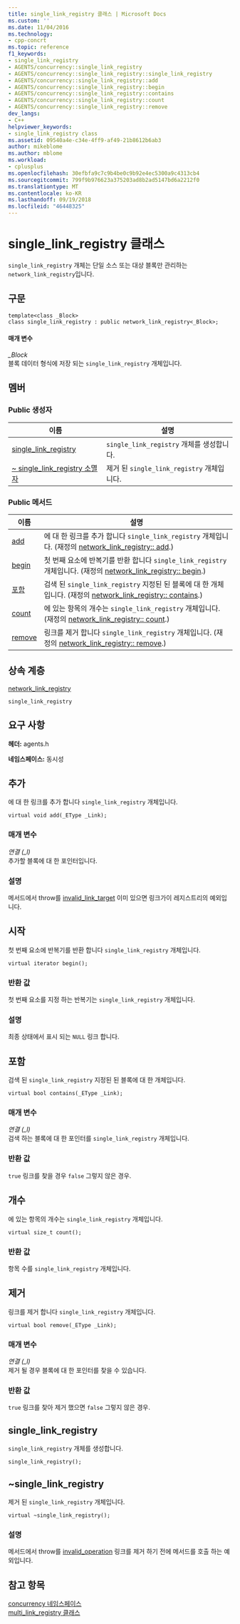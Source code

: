 ```yaml
---
title: single_link_registry 클래스 | Microsoft Docs
ms.custom: ''
ms.date: 11/04/2016
ms.technology:
- cpp-concrt
ms.topic: reference
f1_keywords:
- single_link_registry
- AGENTS/concurrency::single_link_registry
- AGENTS/concurrency::single_link_registry::single_link_registry
- AGENTS/concurrency::single_link_registry::add
- AGENTS/concurrency::single_link_registry::begin
- AGENTS/concurrency::single_link_registry::contains
- AGENTS/concurrency::single_link_registry::count
- AGENTS/concurrency::single_link_registry::remove
dev_langs:
- C++
helpviewer_keywords:
- single_link_registry class
ms.assetid: 09540a4e-c34e-4ff9-af49-21b8612b6ab3
author: mikeblome
ms.author: mblome
ms.workload:
- cplusplus
ms.openlocfilehash: 30efbfa9c7c9b4be0c9b92e4ec5300a9c4313cb4
ms.sourcegitcommit: 799f9b976623a375203ad8b2ad5147bd6a2212f0
ms.translationtype: MT
ms.contentlocale: ko-KR
ms.lasthandoff: 09/19/2018
ms.locfileid: "46448325"
---
```

# <a name="singlelinkregistry-class"></a>single_link_registry 클래스

`single_link_registry` 개체는 단일 소스 또는 대상 블록만 관리하는 `network_link_registry`입니다.

## <a name="syntax"></a>구문

```
template<class _Block>
class single_link_registry : public network_link_registry<_Block>;
```

#### <a name="parameters"></a>매개 변수

*_Block*<br/>
블록 데이터 형식에 저장 되는 `single_link_registry` 개체입니다.

## <a name="members"></a>멤버

### <a name="public-constructors"></a>Public 생성자

|이름|설명|
|----------|-----------------|
|[single_link_registry](#ctor)|`single_link_registry` 개체를 생성합니다.|
|[~ single_link_registry 소멸자](#dtor)|제거 된 `single_link_registry` 개체입니다.|

### <a name="public-methods"></a>Public 메서드

|이름|설명|
|----------|-----------------|
|[add](#add)|에 대 한 링크를 추가 합니다 `single_link_registry` 개체입니다. (재정의 [network_link_registry:: add](network-link-registry-class.md#add).)|
|[begin](#begin)|첫 번째 요소에 반복기를 반환 합니다 `single_link_registry` 개체입니다. (재정의 [network_link_registry:: begin](network-link-registry-class.md#begin).)|
|[포함](#contains)|검색 된 `single_link_registry` 지정된 된 블록에 대 한 개체입니다. (재정의 [network_link_registry:: contains](network-link-registry-class.md#contains).)|
|[count](#count)|에 있는 항목의 개수는 `single_link_registry` 개체입니다. (재정의 [network_link_registry:: count](network-link-registry-class.md#count).)|
|[remove](#remove)|링크를 제거 합니다 `single_link_registry` 개체입니다. (재정의 [network_link_registry:: remove](network-link-registry-class.md#remove).)|

## <a name="inheritance-hierarchy"></a>상속 계층

[network_link_registry](network-link-registry-class.md)

`single_link_registry`

## <a name="requirements"></a>요구 사항

**헤더:** agents.h

**네임스페이스:** 동시성

##  <a name="add"></a> 추가

에 대 한 링크를 추가 합니다 `single_link_registry` 개체입니다.

```
virtual void add(_EType _Link);
```

### <a name="parameters"></a>매개 변수

*연결 (_l)*<br/>
추가할 블록에 대 한 포인터입니다.

### <a name="remarks"></a>설명

메서드에서 throw를 [invalid_link_target](invalid-link-target-class.md) 이미 있으면 링크가이 레지스트리의 예외입니다.

##  <a name="begin"></a> 시작

첫 번째 요소에 반복기를 반환 합니다 `single_link_registry` 개체입니다.

```
virtual iterator begin();
```

### <a name="return-value"></a>반환 값

첫 번째 요소를 지정 하는 반복기는 `single_link_registry` 개체입니다.

### <a name="remarks"></a>설명

최종 상태에서 표시 되는 `NULL` 링크 합니다.

##  <a name="contains"></a> 포함

검색 된 `single_link_registry` 지정된 된 블록에 대 한 개체입니다.

```
virtual bool contains(_EType _Link);
```

### <a name="parameters"></a>매개 변수

*연결 (_l)*<br/>
검색 하는 블록에 대 한 포인터를 `single_link_registry` 개체입니다.

### <a name="return-value"></a>반환 값

`true` 링크를 찾을 경우 `false` 그렇지 않은 경우.

##  <a name="count"></a> 개수

에 있는 항목의 개수는 `single_link_registry` 개체입니다.

```
virtual size_t count();
```

### <a name="return-value"></a>반환 값

항목 수를 `single_link_registry` 개체입니다.

##  <a name="remove"></a> 제거

링크를 제거 합니다 `single_link_registry` 개체입니다.

```
virtual bool remove(_EType _Link);
```

### <a name="parameters"></a>매개 변수

*연결 (_l)*<br/>
제거 될 경우 블록에 대 한 포인터를 찾을 수 있습니다.

### <a name="return-value"></a>반환 값

`true` 링크를 찾아 제거 했으면 `false` 그렇지 않은 경우.

##  <a name="ctor"></a> single_link_registry

`single_link_registry` 개체를 생성합니다.

```
single_link_registry();
```

##  <a name="dtor"></a> ~single_link_registry

제거 된 `single_link_registry` 개체입니다.

```
virtual ~single_link_registry();
```

### <a name="remarks"></a>설명

메서드에서 throw를 [invalid_operation](invalid-operation-class.md) 링크를 제거 하기 전에 메서드를 호출 하는 예외입니다.

## <a name="see-also"></a>참고 항목

[concurrency 네임스페이스](concurrency-namespace.md)<br/>
[multi_link_registry 클래스](multi-link-registry-class.md)
